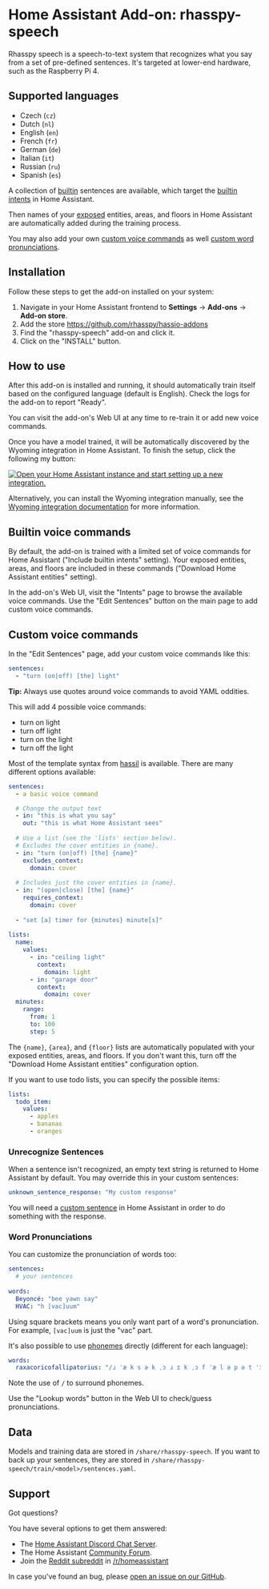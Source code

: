 # Home Assistant Add-on: rhasspy-speech

Rhasspy speech is a speech-to-text system that recognizes what you say from a set of pre-defined sentences.
It's targeted at lower-end hardware, such as the Raspberry Pi 4.

## Supported languages

* Czech (`cz`)
* Dutch (`nl`)
* English (`en`)
* French (`fr`)
* German (`de`)
* Italian (`it`)
* Russian (`ru`)
* Spanish (`es`)

A collection of [builtin](https://github.com/rhasspy/wyoming-rhasspy-speech/tree/master/wyoming_rhasspy_speech/sentences) sentences are available, which target the [builtin intents](https://developers.home-assistant.io/docs/intent_builtin) in Home Assistant.

Then names of your [exposed](https://www.home-assistant.io/voice_control/voice_remote_expose_devices/) entities, areas, and floors in Home Assistant are automatically added during the training process.

You may also add your own [custom voice commands](#custom-voice-commands) as well [custom word pronunciations](#word-pronunciations).

## Installation

Follow these steps to get the add-on installed on your system:

1. Navigate in your Home Assistant frontend to **Settings** -> **Add-ons** -> **Add-on store**.
2. Add the store https://github.com/rhasspy/hassio-addons
2. Find the "rhasspy-speech" add-on and click it.
3. Click on the "INSTALL" button.

## How to use

After this add-on is installed and running, it should automatically train itself based on the configured language (default is English). Check the logs for the add-on to report "Ready".

You can visit the add-on's Web UI at any time to re-train it or add new voice commands.

Once you have a model trained, it will be automatically discovered by the
Wyoming integration in Home Assistant. To finish the setup, click the following
my button:

[![Open your Home Assistant instance and start setting up a new integration.](https://my.home-assistant.io/badges/config_flow_start.svg)](https://my.home-assistant.io/redirect/config_flow_start/?domain=wyoming)

Alternatively, you can install the Wyoming integration manually, see the
[Wyoming integration documentation](https://www.home-assistant.io/integrations/wyoming/)
for more information.

## Builtin voice commands

By default, the add-on is trained with a limited set of voice commands for Home Assistant ("Include builtin intents" setting). Your exposed entities, areas, and floors are included in these commands ("Download Home Assistant entities" setting).

In the add-on's Web UI, visit the "Intents" page to browse the available voice commands. Use the "Edit Sentences" button on the main page to add custom voice commands.

## Custom voice commands

In the "Edit Sentences" page, add your custom voice commands like this:

```yaml
sentences:
  - "turn (on|off) [the] light"
```

**Tip:** Always use quotes around voice commands to avoid YAML oddities.

This will add 4 possible voice commands:

* turn on light
* turn off light
* turn on the light
* turn off the light

Most of the template syntax from [hassil](https://github.com/home-assistant/hassil) is available. There are many different options available:

```yaml
sentences:
  - a basic voice command

  # Change the output text
  - in: "this is what you say"
    out: "this is what Home Assistant sees"
    
  # Use a list (see the 'lists' section below).
  # Excludes the cover entities in {name}.
  - in: "turn (on|off) [the] {name}"
    excludes_context:
      domain: cover
  
  # Includes just the cover entities in {name}.
  - in: "(open|close) [the] {name}"
    requires_context:
      domain: cover
      
  - "set [a] timer for {minutes} minute[s]"
  
lists:
  name:
    values:
      - in: "ceiling light"
        context:
          domain: light
      - in: "garage door"
        context:
          domain: cover
  minutes:
    range:
      from: 1
      to: 100
      step: 5
```

The `{name}`, `{area}`, and `{floor}` lists are automatically populated with your exposed entities, areas, and floors. If you don't want this, turn off the "Download Home Assistant entities" configuration option.

If you want to use todo lists, you can specify the possible items:

```yaml
lists:
  todo_item:
    values:
      - apples
      - bananas
      - oranges
```

### Unrecognize Sentences

When a sentence isn't recognized, an empty text string is returned to Home Assistant by default.
You may override this in your custom sentences:

```yaml
unknown_sentence_response: "My custom response"
```

You will need a [custom sentence](https://www.home-assistant.io/voice_control/custom_sentences/) in Home Assistant in order to do something with the response.

### Word Pronunciations

You can customize the pronunciation of words too:

```yaml
sentences:
  # your sentences
  
words:
  Beyoncé: "bee yawn say"
  HVAC: "h [vac]uum"
```

Using square brackets means you only want part of a word's pronunciation. For example, `[vac]uum` is just the "vac" part.

It's also possible to use [phonemes](https://www.ipachart.com/) directly (different for each language):

```yaml
words:
  raxacoricofallipatorius: "/ɹ ˈæ k s ə k ˌɔ ɹ ɪ k ˌɔ f ˈæ l ə p ə t ˈɔ ɹ i ə s/"
```

Note the use of `/` to surround phonemes.

Use the "Lookup words" button in the Web UI to check/guess pronunciations.

## Data

Models and training data are stored in `/share/rhasspy-speech`. If you want to back up your sentences, they are stored in `/share/rhasspy-speech/train/<model>/sentences.yaml`.

## Support

Got questions?

You have several options to get them answered:

- The [Home Assistant Discord Chat Server][discord].
- The Home Assistant [Community Forum][forum].
- Join the [Reddit subreddit][reddit] in [/r/homeassistant][reddit]

In case you've found an bug, please [open an issue on our GitHub][issue].

[discord]: https://discord.gg/c5DvZ4e
[forum]: https://community.home-assistant.io
[issue]: https://github.com/home-assistant/addons/issues
[reddit]: https://reddit.com/r/homeassistant
[repository]: https://github.com/rhasspy/hassio-addons
